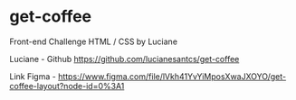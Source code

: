 # get-coffee
Front-end Challenge HTML / CSS by Luciane

Luciane - Github https://github.com/lucianesantcs/get-coffee

Link Figma - https://www.figma.com/file/lVkh41YvYiMposXwaJXOYO/get-coffee-layout?node-id=0%3A1
